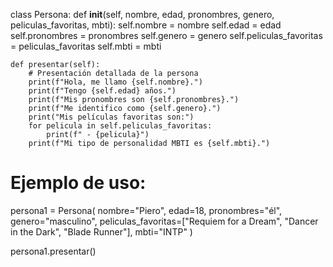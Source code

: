 class Persona:
    def __init__(self, nombre, edad, pronombres, genero, peliculas_favoritas, mbti):
        self.nombre = nombre
        self.edad = edad
        self.pronombres = pronombres
        self.genero = genero
        self.peliculas_favoritas = peliculas_favoritas
        self.mbti = mbti
    
    def presentar(self):
        # Presentación detallada de la persona
        print(f"Hola, me llamo {self.nombre}.")
        print(f"Tengo {self.edad} años.")
        print(f"Mis pronombres son {self.pronombres}.")
        print(f"Me identifico como {self.genero}.")
        print("Mis películas favoritas son:")
        for pelicula in self.peliculas_favoritas:
            print(f" - {pelicula}")
        print(f"Mi tipo de personalidad MBTI es {self.mbti}.")

# Ejemplo de uso:
persona1 = Persona(
    nombre="Piero",
    edad=18,
    pronombres="él",
    genero="masculino",
    peliculas_favoritas=["Requiem for a Dream", "Dancer in the Dark", "Blade Runner"],
    mbti="INTP"
)

persona1.presentar()
